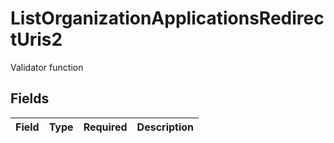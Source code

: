 # ListOrganizationApplicationsRedirectUris2

Validator function


## Fields

| Field       | Type        | Required    | Description |
| ----------- | ----------- | ----------- | ----------- |